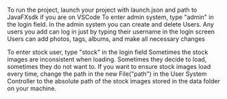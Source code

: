 To run the project, launch your project with launch.json and path to JavaFXsdk if you are on VSCode
To enter admin system, type "admin" in the login field.
In the admin system you can create and delete Users. Any users you add can log in just by typing their username in the login screen
Users can add photos, tags, albums, and make all necessary changes

To enter stock user, type "stock" in the login field
Sometimes the stock images are inconsistent when loading. Sometimes they decide to load, sometimes they do not want to. If you want to ensure stock images load every time, change the path in the new File("path") in the User System Controller to the absolute path of the stock images stored in the data folder on your machine.

